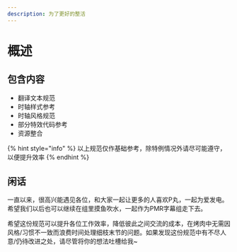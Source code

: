 ```yaml
---
description: 为了更好的整活
---
```


# 概述

## 包含内容

* 翻译文本规范
* 时轴样式参考
* 时轴风格规范
* 部分特效代码参考
* 资源整合

{% hint style="info" %}
 以上规范仅作基础参考，除特例情况外请尽可能遵守，以便提升效率
{% endhint %}

## 闲话

一直以来，很高兴能遇见各位，和大家一起让更多的人喜欢P丸，一起为爱发电。希望我们以后也可以继续在组里摸鱼吹水，一起作为PMR字幕组走下去。

希望这份规范可以提升各位工作效率，降低彼此之间交流的成本，在烤肉中无需因风格/习惯不一致而浪费时间处理细枝末节的问题。如果发现这份规范中有不尽人意/仍待改进之处，请尽管将你的想法吐槽给我~

